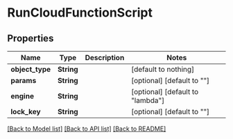 # RunCloudFunctionScript


## Properties
Name | Type | Description | Notes
------------ | ------------- | ------------- | -------------
**object_type** | **String** |  | [default to nothing]
**params** | **String** |  | [optional] [default to ""]
**engine** | **String** |  | [optional] [default to "lambda"]
**lock_key** | **String** |  | [optional] [default to ""]


[[Back to Model list]](../README.md#models) [[Back to API list]](../README.md#api-endpoints) [[Back to README]](../README.md)


